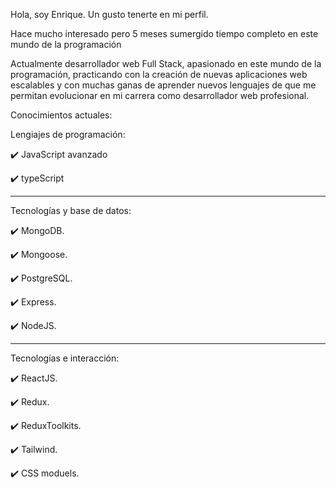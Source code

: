 Hola, soy Enrique. Un gusto tenerte en mi perfil.

Hace mucho interesado pero 5 meses sumergido tiempo completo en este mundo de la programación

Actualmente desarrollador web Full Stack, apasionado en este mundo de la programación, practicando con la creación de nuevas aplicaciones web escalables y con muchas ganas de aprender nuevos lenguajes de que me permitan evolucionar en mi carrera como desarrollador web profesional.

Conocimientos actuales:

Lengiajes de programación:

✔️ JavaScript avanzado

✔️ typeScript

--------------

Tecnologías y base de datos:

✔️ MongoDB.

✔️ Mongoose.

✔️ PostgreSQL.

✔️ Express.

✔️ NodeJS.

--------------

Tecnologías e interacción:

✔️ ReactJS.

✔️ Redux.

✔️ ReduxToolkits.

✔️ Tailwind.

✔️ CSS moduels.


<!--
**enrique1028/enrique1028** is a ✨ _special_ ✨ repository because its `README.md` (this file) appears on your GitHub profile.

Here are some ideas to get you started:

- 🔭 I’m currently working on ...
- 🌱 I’m currently learning ...
- 👯 I’m looking to collaborate on ...
- 🤔 I’m looking for help with ...
- 💬 Ask me about ...
- 📫 How to reach me: ...
- 😄 Pronouns: ...
- ⚡ Fun fact: ...
-->
